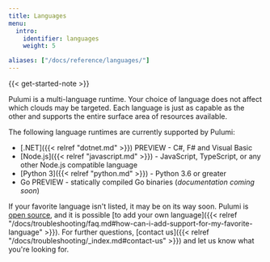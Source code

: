 ```yaml
---
title: Languages
menu:
  intro:
    identifier: languages
    weight: 5

aliases: ["/docs/reference/languages/"]
---
```


{{< get-started-note >}}

Pulumi is a multi-language runtime. Your choice of language does not affect which
clouds may be targeted. Each language is just as
capable as the other and supports the entire surface area of resources available.

The following language runtimes are currently supported by Pulumi:

* [.NET]({{< relref "dotnet.md" >}}) <span class="badge badge-preview">PREVIEW</span> - C#, F# and Visual Basic
* [Node.js]({{< relref "javascript.md" >}}) - JavaScript, TypeScript, or any other Node.js compatible language
* [Python 3]({{< relref "python.md" >}}) - Python 3.6 or greater
* Go <span class="badge badge-preview">PREVIEW</span> - statically compiled Go binaries (*documentation coming soon*)


If your favorite language isn't listed, it may be on its way soon. Pulumi is [open
source](https://github.com/pulumi/pulumi), and it is possible [to add your own
language]({{< relref "/docs/troubleshooting/faq.md#how-can-i-add-support-for-my-favorite-language" >}}).  For
further questions, [contact us]({{< relref "/docs/troubleshooting/_index.md#contact-us" >}}) and let us
know what you're looking for.

